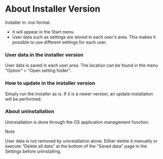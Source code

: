 # About Installer Version

Installer in .msi format.

* It will appear in the Start menu
* User data such as settings are stored in each user's area. This makes it possible to use different settings for each user.

### User data in the installer version

User data is saved in each user area. The location can be found in the menu "Option" > "Open setting folder".

### How to update in the installer version

Simply run the installer as is. If it is a newer version, an update installation will be performed.

### About uninstallation

Uninstallation is done through the OS application management function.

> [!NOTE]  
> User data is not removed by uninstallation alone.
> Either delete it manually or execute "Delete all data" at the bottom of the "Saved data" page in the Settings before uninstalling.

<!-- for 43.0
> [!NOTE]  
> Explorer-related settings use the registry.
> These settings do not disappear even if the application is deleted, so please turn them off in the settings before deleting.
> It is also deleted by the above "Delete all data" operation.
-->